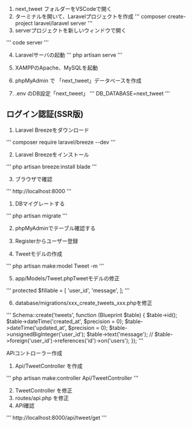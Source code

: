 1) next_tweet フォルダーをVSCodeで開く
2) ターミナルを開いて、Laravelプロジェクトを作成
'''
composer create-project laravel/laravel server
'''
3) serverプロジェクトを新しいウィンドウで開く

'''
code server
'''

4) Laravelサーバの起動
'''
php artisan serve
'''

5) XAMPPのApache、MySQLを起動
6) phpMyAdmin で 「next_tweet」データベースを作成
7) .env のDB設定「next_tweet」
'''
DB_DATABASE=next_tweet
'''

## ログイン認証(SSR版)
1) Laravel Breezeをダウンロード

'''
composer require laravel/breeze --dev
'''

2) Laravel Breezeをインストール

'''
php artisan breeze:install blade
'''

3) ブラウザで確認

'''
http://localhost:8000
'''

1) DBマイグレートする

'''
php artisan migrate
'''

2) phpMyAdminでテーブル確認する
3) Registerからユーザー登録

4) Tweetモデルの作成

'''
php artisan make:model Tweet -m
'''

5) app/Models/Tweet.phpTweetモデルの修正

'''
protected $fillable = [
    'user_id',
    'message',
];
'''

6) database/migrations/xxx_create_tweets_xxx.phpを修正

'''
Schema::create('tweets', function (Blueprint $table) {
    $table->id();
    $table->dateTime('created_at', $precision = 0);
    $table->dateTime('updated_at', $precision = 0);
    $table->unsignedBigInteger('user_id');
    $table->text('message');
    // $table->foreign('user_id')->references('id')->on('users');
});
'''

APiコントローラー作成
1) Api/TweetController を作成

'''
php artisan make:controller Api/TweetController
'''

2) TweetController を修正
3) routes/api.php を修正
4) API確認

'''
http://localhost:8000/api/tweet/get
'''